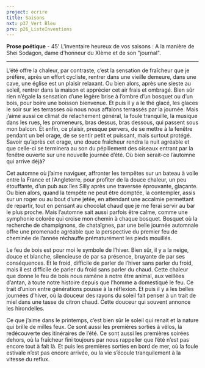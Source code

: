 ```yaml
---
project: ecrire
title: Saisons
nxt: p37_Vert Bleu
prv: p26_ListeInventions
---
```


**Prose poétique** - 45'
L'inventaire heureux de vos saisons : A la manière de Shei Sodagon, dame d'honneur du XIème et de son "journal".

---

L’été offre la chaleur, par contraste, c’est la sensation de fraîcheur que je préfère, après un effort cycliste, rentrer dans une vieille demeure, dans une cave, une église est un plaisir relaxant. Ou bien alors, après une sieste au soleil, rentrer dans la maison et apprécier cet air frais et ombragé. Bien sûr rien n’égale la sensation d’une légère brise à l’ombre d’un bosquet ou d’un bois, pour boire une boisson bienvenue. Et puis il y a le thé glacé, les glaces le soir sur les terrasses où nous nous affalons terrassés par la journée. Mais j’aime aussi ce climat de relachement général, la foule tranquille, la musique dans les rues, les promeneurs, bras dessus, bras dessous, qui passent sous mon balcon. Et enfin, ce plaisir, presque pervers, de se mettre à la fenêtre pendant un bel orage, de se sentir petit et puissant, mais surtout protégé. Savoir qu’après cet orage, une douce fraîcheur rendra la nuit agréable et que celle-ci se terminera au son du pépillement des oiseaux entrant par la fenêtre ouverte sur une nouvelle journée d’été. Où bien serait-ce l’automne qui arrive déjà?

Cet automne où j’aime naviguer, affronter les tempêtes sur un bateau à voile entre la France et l’Angleterre, pour profiter de la douce chaleur, un peu étouffante, d’un pub aux îles Silly après une traversée éprouvante, glaçante. Ou bien alors, quand la tempête ne peut être domptée, la contempler, assis sur un roger ou au bout d’une jetée, en attendant une accalmie permettant de repartir, tout en pensant au chocolat chaud que je me ferai servir au bar le plus proche. Mais l’automne sait aussi parfois être calme, comme une symphonie colorée qui croise mon chemin à chaque bosquet. Bosquet où la recherche de champignons, de chataîgnes, par une belle journée automnale offre une promenade agréable que la perspective du premier feu de cheminée de l’année réchauffe prématurément les pieds mouillés.

Le feu de bois est pour moi le symbole de l’hiver. Bien sûr, il y a la neige, douce et blanche, silencieuse de par sa présence, bruyante de par ses conséquences. Et le froid, difficile de parler de l’hiver sans parler du froid, mais il est difficile de parler du froid sans parler du chaud. Cette chaleur que donne le feu de bois nous ramène à notre être animal, aux veillées d’antan, à toute notre histoire depuis que l’homme a domestiqué le feu. Ce trait d’union entre générations pousse à la réflexion. Et puis il y a les belles journées d’hiver, où la douceur des rayons du soleil fait penser à un trait de miel dans une tasse de citron chaud. Cette douceur qui souvent annonce les hirondelles.

Ce que j’aime dans le printemps, c’est bien sûr le soleil qui renait et la nature qui brille de milles feux. Ce sont aussi les premières sorties à vélos, la redécouverte des itinéraires de l’été. Ce sont aussi les premières soirées dehors, où la fraîcheur fini toujours par nous rappeller que l’été n’est pas encore tout à fait là. Et puis les premières sorties en bord de mer, où la foule estivale n’est pas encore arrivée, ou la vie s’écoule tranquilement à la vitesse du reflux.  